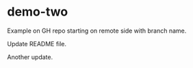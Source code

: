 # demo-two
Example on GH repo starting on remote side with branch name.

Update README file.

Another update.
